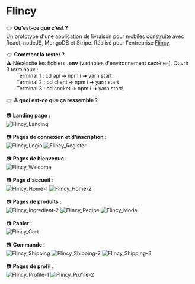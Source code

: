 # Flincy

👉 **Qu'est-ce que c'est ?**\
Un prototype d'une application de livraison pour mobiles construite avec React, nodeJS, MongoDB et Stripe.
Réalisé pour l'entreprise [Flincy](https://flincy.fr/).

👉 **Comment la tester ?**\
⚠️ Nécéssite les fichiers **.env** (variables d'environnement secrètes). Ouvrir 3 terminaux :\
&nbsp;&nbsp;&nbsp;&nbsp;&nbsp;&nbsp; Terminal 1 : cd api ➜ npm i ➜ yarn start\
&nbsp;&nbsp;&nbsp;&nbsp;&nbsp;&nbsp; Terminal 2 : cd client ➜ npm i ➜ yarn start\
&nbsp;&nbsp;&nbsp;&nbsp;&nbsp;&nbsp; Terminal 3 : cd socket ➜ npm i ➜ yarn start\

👉 **A quoi est-ce que ça ressemble ?**\
\
📷 **Landing page :**\
![Flincy_Landing](https://user-images.githubusercontent.com/87578863/147833356-fd2969b6-fba4-4ad8-ae28-0ce06fa31333.png)
\
\
📷 **Pages de connexion et d'inscription :**\
![Flincy_Login](https://user-images.githubusercontent.com/87578863/147833374-d139d5bd-cca4-47a8-90ac-3ffcd80966df.png)
![Flincy_Register](https://user-images.githubusercontent.com/87578863/147833375-f04f2654-638b-43f9-a22d-e9f21e68ea29.png)
\
\
📷 **Pages de bienvenue :**\
![Flincy_Welcome](https://user-images.githubusercontent.com/87578863/147833450-f48aafdf-8021-4566-ba1a-42dc99e44eb9.png)
\
\
📷 **Page d'accueil :**\
![Flincy_Home-1](https://user-images.githubusercontent.com/87578863/147833400-439414e7-44df-465d-bb24-d8e7aacb8fa0.png)
![Flincy_Home-2](https://user-images.githubusercontent.com/87578863/147833401-c80aff06-d814-4974-8c60-9198884815c8.png)
\
\
📷 **Pages de produits :**\
![Flincy_Ingredient-2](https://user-images.githubusercontent.com/87578863/147833418-15d55cc0-24fe-4b88-9999-cb1f868a4568.png)
![Flincy_Recipe](https://user-images.githubusercontent.com/87578863/147833421-06fe8c11-a7e8-4124-8bb1-d9b4f19d2d83.png)
![Flincy_Modal](https://user-images.githubusercontent.com/87578863/147833424-259d1892-e40a-41d2-a250-bef7bae8d2f5.png)
\
\
📷 **Panier :**\
![Flincy_Cart](https://user-images.githubusercontent.com/87578863/147833430-5c9fb82d-6029-49eb-ab75-a8fd787b7118.png)
\
\
📷 **Commande :**\
![Flincy_Shipping](https://user-images.githubusercontent.com/87578863/147833436-4181a28e-296a-4ce0-a9de-24eef72b8d72.png)
![Flincy_Shipping-2](https://user-images.githubusercontent.com/87578863/147833438-325fa3f4-ef0b-4039-884a-65b1c38830f8.png)
![Flincy_Shipping-3](https://user-images.githubusercontent.com/87578863/147833441-cbb017e4-6be6-43a6-9fc6-e032e4512f05.png)
\
\
📷 **Pages de profil :**\
![Flincy_Profile-1](https://user-images.githubusercontent.com/87578863/147833443-cd2c10d6-8745-4375-bdc4-649eee981903.png)
![Flincy_Profile-2](https://user-images.githubusercontent.com/87578863/147833448-5cc8a314-7427-422f-af13-dff3a3e6a473.png)

